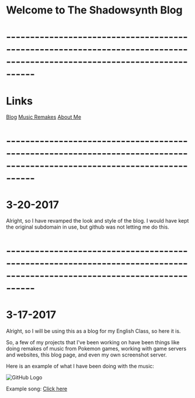 # **Welcome to The Shadowsynth Blog**
# **------------------------------------------------------------------------------------------------------------------------**
# **Links**
[Blog](https://b.bakunet.me)
[Music Remakes](https://b.bakunet.me/music.html)
[About Me](https://b.bakunet.me/about.html)
# **------------------------------------------------------------------------------------------------------------------------**

# **3-20-2017**

Alright, so I have revamped the look and style of the blog. I would have kept the original subdomain in use, but github was not letting me do this.

# **------------------------------------------------------------------------------------------------------------------------**

# **3-17-2017**
Alright, so I will be using this as a blog for my English Class,  so here it is.


So, a few of my projects that I've been working on have been things like doing remakes of music from Pokemon games, working with game servers and websites, this blog page, and even my own screenshot server.

 Here is an example of what I have been doing with the music: 
 
 ![GitHub Logo](https://this.bakunet.me/website/sucks/DESKTOP-Win10_-_Chrome_Remote_Desktop_1E7C406C.png)

  Example song: [Click here](http://b3.bakunet.me/music/legendary_trio.mp3)
